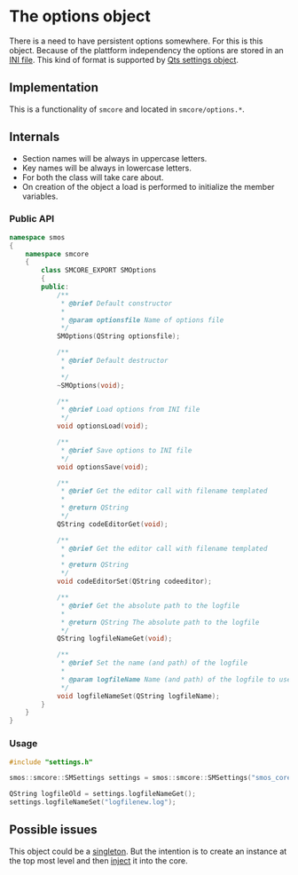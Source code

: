 # The options object

There is a need to have persistent options somewhere. For this is this object. Because of the plattform independency the options are stored in an [INI file][wiki_ini_file]. This kind of format is supported by [Qts settings object][qt_qsettings].

## Implementation

This is a functionality of `smcore` and located in `smcore/options.*`.

## Internals

- Section names will be always in uppercase letters.
- Key names will be always in lowercase letters.
- For both the class will take care about.
- On creation of the object a load is performed to initialize the member variables.

### Public API

```c++
namespace smos
{
    namespace smcore
    {
        class SMCORE_EXPORT SMOptions
        {
        public:
            /**
             * @brief Default constructor
             *
             * @param optionsfile Name of options file
             */
            SMOptions(QString optionsfile);

            /**
             * @brief Default destructor
             *
             */
            ~SMOptions(void);

            /**
             * @brief Load options from INI file
             */
            void optionsLoad(void);

            /**
             * @brief Save options to INI file
             */
            void optionsSave(void);

            /**
             * @brief Get the editor call with filename templated
             *
             * @return QString
             */
            QString codeEditorGet(void);

            /**
             * @brief Get the editor call with filename templated
             *
             * @return QString
             */
            void codeEditorSet(QString codeeditor);

            /**
             * @brief Get the absolute path to the logfile
             *
             * @return QString The absolute path to the logfile
             */
            QString logfileNameGet(void);

            /**
             * @brief Set the name (and path) of the logfile
             *
             * @param logfileName Name (and path) of the logfile to use
             */
            void logfileNameSet(QString logfileName);
        }
    }
}
```

### Usage

```c++
#include "settings.h"

smos::smcore::SMSettings settings = smos::smcore::SMSettings("smos_core.ini");

QString logfileOld = settings.logfileNameGet();
settings.logfileNameSet("logfilenew.log");
```

## Possible issues

This object could be a [singleton][wiki_singleton]. But the intention is to create an instance at the top most level and then [inject][wiki_dependency_injection] it into the core.

[qt_qsettings]: https://doc.qt.io/qt-6.2/qsettings.html
[wiki_dependency_injection]: https://en.wikipedia.org/wiki/Dependency_injection
[wiki_ini_file]: https://en.wikipedia.org/wiki/INI_file
[wiki_singleton]: https://en.wikipedia.org/wiki/Singleton_pattern
